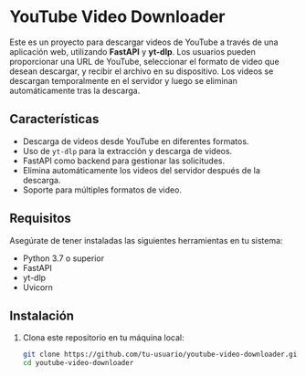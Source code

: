 # YouTube Video Downloader

Este es un proyecto para descargar videos de YouTube a través de una aplicación web, utilizando **FastAPI** y **yt-dlp**. Los usuarios pueden proporcionar una URL de YouTube, seleccionar el formato de video que desean descargar, y recibir el archivo en su dispositivo. Los videos se descargan temporalmente en el servidor y luego se eliminan automáticamente tras la descarga.

## Características

- Descarga de videos desde YouTube en diferentes formatos.
- Uso de `yt-dlp` para la extracción y descarga de videos.
- FastAPI como backend para gestionar las solicitudes.
- Elimina automáticamente los videos del servidor después de la descarga.
- Soporte para múltiples formatos de video.
  
## Requisitos

Asegúrate de tener instaladas las siguientes herramientas en tu sistema:

- Python 3.7 o superior
- FastAPI
- yt-dlp
- Uvicorn

## Instalación

1. Clona este repositorio en tu máquina local:

   ```bash
   git clone https://github.com/tu-usuario/youtube-video-downloader.git
   cd youtube-video-downloader
